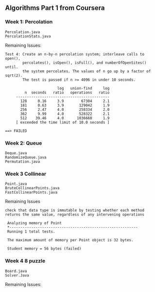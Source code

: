 
## Algorithms Part 1 from Coursera


### Week 1: Percolation

    Percolation.java
    PercolationStats.java
    
    
Remaining Issues:

    Test 4: Create an n-by-n percolation system; interleave calls to open(),
            percolates(), isOpen(), isFull(), and numberOfOpenSites() until.
            the system percolates. The values of n go up by a factor of sqrt(2).
            The test is passed if n >= 4096 in under 10 seconds.
    
                            log   union-find     log
             n  seconds   ratio   operations   ratio
         -------------------------------------------
           128     0.16     3.9        67304     2.1
           181     0.63     3.9       129042     1.9
           256     2.47     4.0       258334     2.0
           362     9.99     4.0       528322     2.1
           512    39.46     4.0      1036660     1.9
         [ exceeded the time limit of 10.0 seconds ]
    
    ==> FAILED
    
### Week 2: Queue

    Deque.java
    RandomizeQueue.java
    Permutation.java
    
    
### Week 3 Collinear

    Point.java
    BruteCollinearPoints.java
    FastCollinearPoints.java
    
Remaining Issues
    
    check that data type is immutable by testing whether each method
    returns the same value, regardless of any intervening operations
             
     Analyzing memory of Point
     *-----------------------------------------------------------
     Running 1 total tests.
     
     The maximum amount of memory per Point object is 32 bytes.
     
     Student memory = 56 bytes (failed)
    
### Week 4 8 puzzle

    Board.java
    Solver.Java
    
Remaining Issues:

